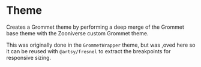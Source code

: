 # Theme

Creates a Grommet theme by performing a deep merge of the Grommet base theme with the Zooniverse custom Grommet theme.

This was originally done in the `GrommetWrapper` theme, but was ,oved here so it can be reused with `@artsy/fresnel` to extract the breakpoints for responsive sizing.
